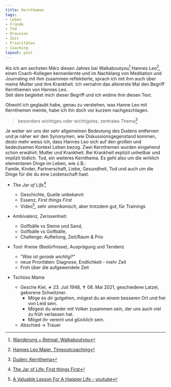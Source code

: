 ```yaml
---
title: Kernthemen
tags:
- Leben
- Fründe
- Tod
- Draussen
- Zeit 
- Prioritäten
- Coaching
layout: post
---
```

Als ich am sechsten März diesen Jahres bei Walkaboutyou[^way] Hannes Leo[^hannes],
einen Coach-Kollegen kennenlernte und im Nachklang von Meditation und Journaling
mit ihm zusammen reflektierte, 
sprach ich mit ihm auch über meine Mutter und ihre Krankheit.
Ich vernahm das allererste Mal den Begriff Kernthemen von Hannes Leo.  
Seit dem begleitet mich dieser Begriff und ich widme ihm diesen Text.<!--break-->

Obwohl ich geglaubt habe, genau zu verstehen, 
was Hanne Leo mit Kernthemen meinte, habe ich ihn doch vor kurzem nachgeschlagen.

> besonders wichtiges oder wichtigstes, zentrales Thema[^duden]

Je weiter wir uns der sehr allgemeinen Bedeutung des Dudens entfernen 
und je näher wir den Synonymen, wie Diskussionsgegenstand kommen,
desto mehr weiss ich, 
dass Hannes Leo sich auf den großen und bedeutsamen Kontext Leben bezog.
Zwei Kernthemen wurden eingehend schon erwähnt: Mutter und Krankheit.
Bei Krankheit explizit unheilbar und implizit tödlich. Tod, ein weiteres Kernthema.
Es geht also um die wirklich elementaren Dinge im Leben, wie z.B.:  
Famile, Kinder, Partnerschaft, Liebe, Gesundheit, Tod 
und auch um die Dinge für die du eine Leidenschaft hast.

- *The Jar of Life*[^jar1]
  - Geschichte, Quelle unbekannt
  - Essenz, *First things First* 
  - Video[^jar2], sehr *amerikanisch*, aber trotzdem gut, für Trainings
- Ambivalenz, Zerissenheit: 
  - Golfbälle vs Steine und Sand, 
  - Golfbälle vs Golfbälle, 
  - Challenge: Aufteilung, Zeit/Raum & Prio

- Tool: Kreise (Bedürfnisse), Ausprägung und Tendenz
  - *"Was ist gerade wichtig?"*
  - neue Prioritäten: Diagnose, Endlichkeit - mehr Zeit
  - Froh über die aufgewendete Zeit
- Tschüss Mama
  - Gesche Kiel, ∗ 23. Juli 1948, ✝ 08. Mai 2021, geschiedene Latzel, geborene Schwitzner.
    - Möge es dir gutgehen, mögest du an einem besseren Ort und frei von Leid sein.  
    - Mögest du wieder mit Volker zusammen sein, der uns auch viel zu früh verlassen hat.
    - Möget ihr vereint und glücklich sein.
  - Abschied -> Trauer


[^way]: [Wanderung + Retreat: Walkaboutyou](https://walkaboutyou.org/)
[^hannes]: [Hannes Leo Maier, Timeoutcoaching](https://www.timeoutcoaching.ch)
[^duden]: [Duden: Kernthema](https://www.duden.de/rechtschreibung/Kernthema)
[^jar1]: [The Jar of Life: First things First](https://balancedaction.me/2012/10/17/the-jar-of-life-first-things-first/)
[^jar2]: [A Valuable Lesson For A Happier Life - youtube](https://www.youtube.com/watch?v=SqGRnlXplx0)
